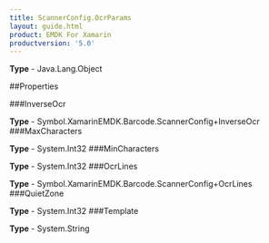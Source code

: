 ```yaml
---
title: ScannerConfig.OcrParams
layout: guide.html
product: EMDK For Xamarin 
productversion: '5.0' 
---
```



**Type** - Java.Lang.Object

##Properties

###InverseOcr


**Type** - Symbol.XamarinEMDK.Barcode.ScannerConfig+InverseOcr
###MaxCharacters


**Type** - System.Int32
###MinCharacters


**Type** - System.Int32
###OcrLines


**Type** - Symbol.XamarinEMDK.Barcode.ScannerConfig+OcrLines
###QuietZone


**Type** - System.Int32
###Template


**Type** - System.String
